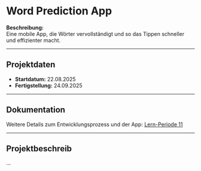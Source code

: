 # Word Prediction App

**Beschreibung:**  
Eine mobile App, die Wörter  vervollständigt und so das Tippen schneller und effizienter macht. 

---

## Projektdaten

- **Startdatum:** 22.08.2025  
- **Fertigstellung:** 24.09.2025

---

## Dokumentation
Weitere Details zum Entwicklungsprozess und der App: [Lern-Periode 11](https://github.com/Fynn8962/Lern-Periode-11)

---

## Projektbeschreib
...
